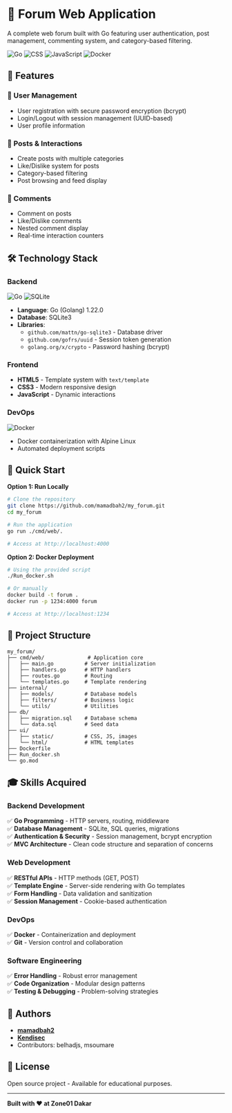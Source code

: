 # 💬 Forum Web Application

A complete web forum built with Go featuring user authentication, post management, commenting system, and category-based filtering.

![Go](https://img.shields.io/badge/Go-77.6%25-00ADD8?logo=go)
![CSS](https://img.shields.io/badge/CSS-19.4%25-1572B6?logo=css3)
![JavaScript](https://img.shields.io/badge/JavaScript-1.5%25-F7DF1E?logo=javascript)
![Docker](https://img.shields.io/badge/Docker-1.3%25-2496ED?logo=docker)

## 🎯 Features

### 👤 User Management
- User registration with secure password encryption (bcrypt)
- Login/Logout with session management (UUID-based)
- User profile information

### 📝 Posts & Interactions
- Create posts with multiple categories
- Like/Dislike system for posts
- Category-based filtering
- Post browsing and feed display

### 💬 Comments
- Comment on posts
- Like/Dislike comments
- Nested comment display
- Real-time interaction counters

## 🛠️ Technology Stack

### **Backend**
![Go](https://img.shields.io/badge/Go_1.22.0-00ADD8?style=for-the-badge&logo=go&logoColor=white)
![SQLite](https://img.shields.io/badge/SQLite3-003B57?style=for-the-badge&logo=sqlite)

- **Language**: Go (Golang) 1.22.0
- **Database**: SQLite3
- **Libraries**:
  - `github.com/mattn/go-sqlite3` - Database driver
  - `github.com/gofrs/uuid` - Session token generation
  - `golang.org/x/crypto` - Password hashing (bcrypt)

### **Frontend**
- **HTML5** - Template system with `text/template`
- **CSS3** - Modern responsive design
- **JavaScript** - Dynamic interactions

### **DevOps**
![Docker](https://img.shields.io/badge/Docker-2496ED?style=for-the-badge&logo=docker&logoColor=white)
- Docker containerization with Alpine Linux
- Automated deployment scripts

## 🚀 Quick Start

**Option 1: Run Locally**
```bash
# Clone the repository
git clone https://github.com/mamadbah2/my_forum.git
cd my_forum

# Run the application
go run ./cmd/web/.

# Access at http://localhost:4000
```

**Option 2: Docker Deployment**
```bash
# Using the provided script
./Run_docker.sh

# Or manually
docker build -t forum .
docker run -p 1234:4000 forum

# Access at http://localhost:1234
```

## 📁 Project Structure

```
my_forum/
├── cmd/web/              # Application core
│   ├── main.go          # Server initialization
│   ├── handlers.go      # HTTP handlers
│   ├── routes.go        # Routing
│   └── templates.go     # Template rendering
├── internal/
│   ├── models/          # Database models
│   ├── filters/         # Business logic
│   └── utils/           # Utilities
├── db/
│   ├── migration.sql    # Database schema
│   └── data.sql         # Seed data
├── ui/
│   ├── static/          # CSS, JS, images
│   └── html/            # HTML templates
├── Dockerfile
├── Run_docker.sh
└── go.mod
```

## 🎓 Skills Acquired

### **Backend Development**
✅ **Go Programming** - HTTP servers, routing, middleware  
✅ **Database Management** - SQLite, SQL queries, migrations  
✅ **Authentication & Security** - Session management, bcrypt encryption  
✅ **MVC Architecture** - Clean code structure and separation of concerns

### **Web Development**
✅ **RESTful APIs** - HTTP methods (GET, POST)  
✅ **Template Engine** - Server-side rendering with Go templates  
✅ **Form Handling** - Data validation and sanitization  
✅ **Session Management** - Cookie-based authentication

### **DevOps**
✅ **Docker** - Containerization and deployment  
✅ **Git** - Version control and collaboration

### **Software Engineering**
✅ **Error Handling** - Robust error management  
✅ **Code Organization** - Modular design patterns  
✅ **Testing & Debugging** - Problem-solving strategies

## 👥 Authors

- **[mamadbah2](https://github.com/mamadbah2)**
- **[Kendisec](https://github.com/Kendisec)** 
- Contributors: belhadjs, msoumare

## 📝 License

Open source project - Available for educational purposes.

---

**Built with ❤️ at Zone01 Dakar**
